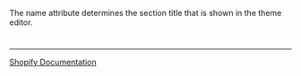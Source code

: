 The name attribute determines the section title that is shown in the theme editor.

#

---

[Shopify Documentation](https://shopify.dev/themes/architecture/sections/section-schema#name)
